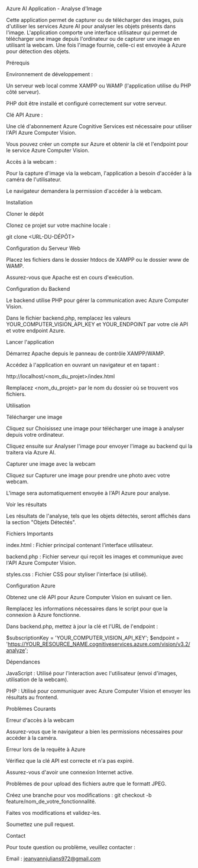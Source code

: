 Azure AI Application - Analyse d'Image

Cette application permet de capturer ou de télécharger des images, puis d'utiliser les services Azure AI pour analyser les objets présents dans l'image. L'application comporte une interface utilisateur qui permet de télécharger une image depuis l'ordinateur ou de capturer une image en utilisant la webcam. Une fois l'image fournie, celle-ci est envoyée à Azure pour détection des objets.

Prérequis

Environnement de développement :

Un serveur web local comme XAMPP ou WAMP (l'application utilise du PHP côté serveur).

PHP doit être installé et configuré correctement sur votre serveur.

Clé API Azure :

Une clé d'abonnement Azure Cognitive Services est nécessaire pour utiliser l'API Azure Computer Vision.

Vous pouvez créer un compte sur Azure et obtenir la clé et l'endpoint pour le service Azure Computer Vision.

Accès à la webcam :

Pour la capture d'image via la webcam, l'application a besoin d'accéder à la caméra de l'utilisateur.

Le navigateur demandera la permission d'accéder à la webcam.

Installation

Cloner le dépôt

Clonez ce projet sur votre machine locale :

git clone <URL-DU-DÉPÔT>

Configuration du Serveur Web

Placez les fichiers dans le dossier htdocs de XAMPP ou le dossier www de WAMP.

Assurez-vous que Apache est en cours d'exécution.

Configuration du Backend

Le backend utilise PHP pour gérer la communication avec Azure Computer Vision.

Dans le fichier backend.php, remplacez les valeurs YOUR_COMPUTER_VISION_API_KEY et YOUR_ENDPOINT par votre clé API et votre endpoint Azure.

Lancer l'application

Démarrez Apache depuis le panneau de contrôle XAMPP/WAMP.

Accédez à l'application en ouvrant un navigateur et en tapant :

http://localhost/<nom_du_projet>/index.html

Remplacez <nom_du_projet> par le nom du dossier où se trouvent vos fichiers.

Utilisation

Télécharger une image

Cliquez sur Choisissez une image pour télécharger une image à analyser depuis votre ordinateur.

Cliquez ensuite sur Analyser l'image pour envoyer l'image au backend qui la traitera via Azure AI.

Capturer une image avec la webcam

Cliquez sur Capturer une image pour prendre une photo avec votre webcam.

L'image sera automatiquement envoyée à l'API Azure pour analyse.

Voir les résultats

Les résultats de l'analyse, tels que les objets détectés, seront affichés dans la section "Objets Détectés".

Fichiers Importants

index.html : Fichier principal contenant l'interface utilisateur.

backend.php : Fichier serveur qui reçoit les images et communique avec l'API Azure Computer Vision.

styles.css : Fichier CSS pour styliser l'interface (si utilisé).

Configuration Azure

Obtenez une clé API pour Azure Computer Vision en suivant ce lien.

Remplacez les informations nécessaires dans le script pour que la connexion à Azure fonctionne.

Dans backend.php, mettez à jour la clé et l'URL de l'endpoint :

$subscriptionKey = 'YOUR_COMPUTER_VISION_API_KEY';
$endpoint = 'https://YOUR_RESOURCE_NAME.cognitiveservices.azure.com/vision/v3.2/analyze';

Dépendances

JavaScript : Utilisé pour l'interaction avec l'utilisateur (envoi d'images, utilisation de la webcam).

PHP : Utilisé pour communiquer avec Azure Computer Vision et envoyer les résultats au frontend.

Problèmes Courants

Erreur d'accès à la webcam

Assurez-vous que le navigateur a bien les permissions nécessaires pour accéder à la caméra.

Erreur lors de la requête à Azure

Vérifiez que la clé API est correcte et n'a pas expiré.

Assurez-vous d'avoir une connexion Internet active.

Problèmes de pour upload des fichiers autre que le formatt JPEG.

Créez une branche pour vos modifications : git checkout -b feature/nom_de_votre_fonctionnalité.

Faites vos modifications et validez-les.

Soumettez une pull request.


Contact

Pour toute question ou problème, veuillez contacter :

Email : jeanyannjulians972@gmail.com
